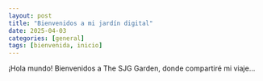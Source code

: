 ```yaml
---
layout: post
title: "Bienvenidos a mi jardín digital"
date: 2025-04-03
categories: [general]
tags: [bienvenida, inicio]
---
```


¡Hola mundo! Bienvenidos a The SJG Garden, donde compartiré mi viaje...
